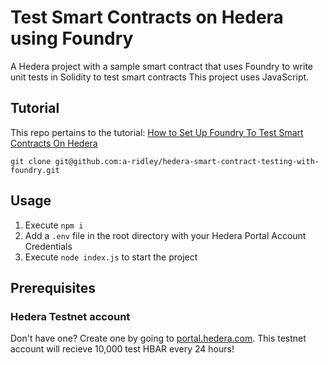 # Test Smart Contracts on Hedera using Foundry
A Hedera project with a sample smart contract that uses Foundry to write unit tests in Solidity to test smart contracts
This project uses JavaScript.

## Tutorial
This repo pertains to the tutorial:
[How to Set Up Foundry To  Test Smart Contracts On Hedera](https://hedera.com/blog/how-to-set-up-foundry-to-test-smart-contracts-on-hedera)

```shell
git clone git@github.com:a-ridley/hedera-smart-contract-testing-with-foundry.git
```
## Usage

1. Execute ```npm i```
2. Add a `.env` file in the root directory with your Hedera Portal Account Credentials
3. Execute ```node index.js``` to start the project

## Prerequisites

### Hedera Testnet account
Don't have one? Create one by going to [portal.hedera.com](https://portal.hedera.com/register). This testnet account will recieve 10,000 test HBAR every 24 hours!
